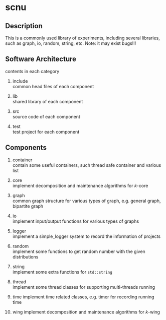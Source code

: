 # scnu

## Description
This is a commonly used  library of experiments, including several libraries, such as graph, io, random, string, etc.
Note: it may exist bugs!!!


## Software Architecture
contents in each category

1. include  
   common head files of each component
  
2. lib  
   shared library of each component
   
3. src  
   source code of each component   
   
4. test  
   test project for each component   

## Components
1. container  
contain some useful containers, such thread safe container and various list  

2. core  
implement decomposition and maintenance algorithms for <i>k</i>-core

3. graph  
common graph structure for various types of graph, e.g. general graph, bipartite graph

4. io  
implement input/output functions for various types of graphs

5. logger  
implement a simple_logger system to record the information of projects

6. random  
implement some functions to get random number with the given distributions

7. string  
implement some extra functions for `std::string`

8. thread  
implement some thread classes for supporting multi-threads running

9. time
implement time related classes, e.g. timer for recording running time

10. wing
implement decomposition and maintenance algorithms for <i>k</i>-wing 


 

   


